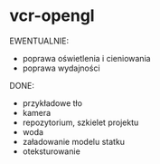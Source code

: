 vcr-opengl
==========

EWENTUALNIE:
 - poprawa oświetlenia i cieniowania
 - poprawa wydajności

DONE:
 - przykładowe tło
 - kamera
 - repozytorium, szkielet projektu
 - woda
 - załadowanie modelu statku
 - oteksturowanie

